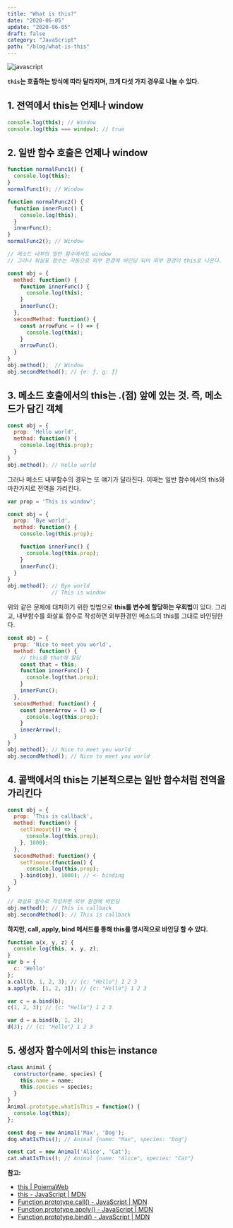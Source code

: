 ```yaml
---
title: "What is this?"
date: "2020-06-05"
update: "2020-06-05"
draft: false
category: "JavaScript"
path: "/blog/what-is-this"
---
```


![javascript](https://blog.martinwork.co.kr/images/javascript/javascript.png)

**`this`는 호출하는 방식에 따라 달라지며, 크게 다섯 가지 경우로 나눌 수 있다.**

## 1. 전역에서 this는 언제나 window

```js
console.log(this); // Window
console.log(this === window); // true
```

## 2. 일반 함수 호출은 언제나 window

```js
function normalFunc1() {
  console.log(this);
}
normalFunc1(); // Window

function normalFunc2() {
  function innerFunc() {
    console.log(this);
  }
  innerFunc();
}
normalFunc2(); // Window

// 메소드 내부의 일반 함수에서도 window
// 그러나 화살표 함수는 자동으로 외부 환경에 바인딩 되어 외부 환경이 this로 나온다.

const obj = {
  method: function() {
    function innerFunc() {
      console.log(this);
    }
    innerFunc();
  },
  secondMethod: function() {
    const arrowFunc = () => {
      console.log(this);
    }
    arrowFunc();
  }
}
obj.method();  // Window
obj.secondMethod(); // {e: ƒ, g: ƒ}
```

## 3. 메소드 호출에서의 this는 .(점) 앞에 있는 것. 즉, 메소드가 담긴 객체

```js
const obj = {
  prop: 'Hello world',
  method: function() {
    console.log(this.prop);
  }
}
obj.method(); // Hello world
```

그러나 메소드 내부함수의 경우는 또 얘기가 달라진다. 이때는 일반 함수에서의 this와 마찬가지로 전역을 가리킨다.

```js
var prop = 'This is window';

const obj = {
  prop: 'Bye world',
  method: function() {
    console.log(this.prop);

    function innerFunc() {
      console.log(this.prop);
    }
    innerFunc();
  }
}
obj.method(); // Bye world
              // This is window
```

위와 같은 문제에 대처하기 위한 방법으로 **this를 변수에 할당하는 우회법**이 있다.
그리고, 내부함수를 화살표 함수로 작성하면 외부환경인 메소드의 this를 그대로 바인딩한다.

```js
const obj = {
  prop: 'Nice to meet you world',
  method: function() {
    // this를 that에 할당
    const that = this;
    function innerFunc() {
      console.log(that.prop);
    }
    innerFunc();
  },
  secondMethod: function() {
    const innerArrow = () => {
      console.log(this.prop);
    }
    innerArrow();
  }
}
obj.method(); // Nice to meet you world
obj.secondMethod(); // Nice to meet you world
```

## 4. 콜백에서의 this는 기본적으로는 일반 함수처럼 전역을 가리킨다

```js
const obj = {
  prop: 'This is callback',
  method: function() {
    setTimeout(() => {
      console.log(this.prop);
    }, 1000);
  },
  secondMethod: function() {
    setTimeout(function() {
      console.log(this.prop);
    }.bind(obj), 1000); // <- binding
  }
}

// 화살표 함수로 작성하면 외부 환경에 바인딩
obj.method(); // This is callback
obj.secondMethod(); // This is callback
```

**하지만, call, apply, bind 메서드를 통해 this를 명시적으로 바인딩 할 수 있다.**

```js
function a(x, y, z) {
  console.log(this, x, y, z);
}
var b = {
  c: 'Hello'
};
a.call(b, 1, 2, 3); // {c: "Hello"} 1 2 3
a.apply(b, [1, 2, 3]); // {c: "Hello"} 1 2 3

var c = a.bind(b);
c(1, 2, 3); // {c: "Hello"} 1 2 3

var d = a.bind(b, 1, 2);
d(3); // {c: "Hello"} 1 2 3
```

## 5. 생성자 함수에서의 this는 instance

```js
class Animal {
  constructor(name, species) {
    this.name = name;
    this.species = species;
  }
}
Animal.prototype.whatIsThis = function() {
  console.log(this);
};

const dog = new Animal('Max', 'Dog');
dog.whatIsThis(); // Animal {name: "Max", species: "Dog"}

const cat = new Animal('Alice', 'Cat');
cat.whatIsThis(); // Animal {name: "Alice", species: "Cat"}
```

**참고:**
  - [this | PoiemaWeb](https://poiemaweb.com/js-this)
  - [this - JavaScript | MDN](https://developer.mozilla.org/ko/docs/Web/JavaScript/Reference/Operators/this)
  - [Function.prototype.call() - JavaScript | MDN](https://developer.mozilla.org/ko/docs/Web/JavaScript/Reference/Global_Objects/Function/call)
  - [Function.prototype.apply() - JavaScript | MDN](https://developer.mozilla.org/ko/docs/Web/JavaScript/Reference/Global_Objects/Function/apply)
  - [Function.prototype.bind() - JavaScript | MDN](https://developer.mozilla.org/ko/docs/Web/JavaScript/Reference/Global_Objects/Function/bind)